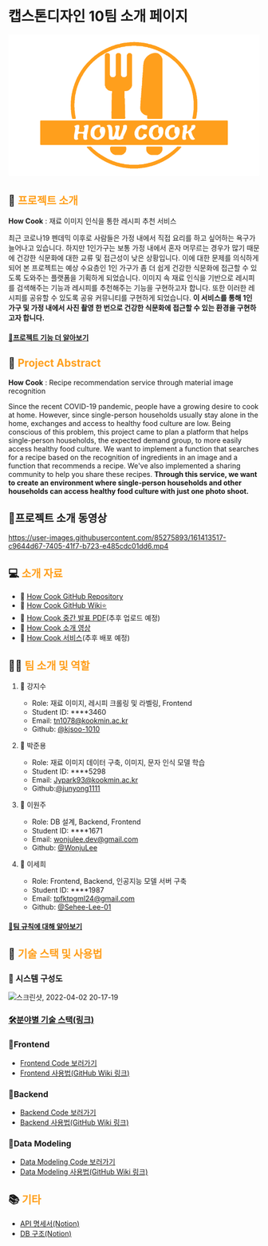 # 캡스톤디자인 10팀 소개 페이지
![Image](/img/mainLogoOrange.png)

## 📝 <span style="color:#FF9F1C">프로젝트 소개</span>

**How Cook** : 재료 이미지 인식을 통한 레시피 추천 서비스

최근 코로나19 펜데믹 이후로 사람들은 가정 내에서 직접 요리를 하고 싶어하는 욕구가 늘어나고 있습니다. 
하지만 1인가구는 보통 가정 내에서 혼자 머무르는 경우가 많기 때문에 건강한 식문화에 대한 교류 및 접근성이 낮은 상황입니다. 
이에 대한 문제를 의식하게 되어 본 프로젝트는 예상 수요층인 1인 가구가 좀 더 쉽게 건강한 식문화에 접근할 수 있도록 도와주는 플랫폼을 기획하게 되었습니다. 
이미지 속 재료 인식을 기반으로 레시피를 검색해주는 기능과 레시피를 추천해주는 기능을 구현하고자 합니다. 또한 이러한 레시피를 공유할 수 있도록 공유 커뮤니티를 구현하게 되었습니다.
**이 서비스를 통해 1인 가구 및 가정 내에서 사진 촬영 한 번으로 건강한 식문화에 접근할 수 있는 환경을 구현하고자 합니다.**

#### [🔑프로젝트 기능 더 알아보기](https://github.com/kookmin-sw/capstone-2022-10/wiki/%ED%94%84%EB%A1%9C%EC%A0%9D%ED%8A%B8-%EA%B8%B0%EB%8A%A5)


## 📝 <span style="color:#FF9F1C">Project Abstract</span>
**How Cook** : Recipe recommendation service through material image recognition

Since the recent COVID-19 pandemic, people have a growing desire to cook at home.
However, since single-person households usually stay alone in the home, exchanges and access to healthy food culture are low.
Being conscious of this problem, this project came to plan a platform that helps single-person households, the expected demand group, to more easily access healthy food culture.
We want to implement a function that searches for a recipe based on the recognition of ingredients in an image and a function that recommends a recipe. We've also implemented a sharing community to help you share these recipes.
**Through this service, we want to create an environment where single-person households and other households can access healthy food culture with just one photo shoot.**

## 🎥프로젝트 소개 동영상

https://user-images.githubusercontent.com/85275893/161413517-c9644d67-7405-41f7-b723-e485cdc01dd6.mp4

## 💻 <span style="color:#FF9F1C">소개 자료</span>

- 📎 [How Cook GitHub Repository](https://github.com/kookmin-sw/capstone-2022-10)
- 📎 [How Cook GitHub Wiki⭐](https://github.com/kookmin-sw/capstone-2022-10/wiki)
- 📎 [How Cook 중간 발표 PDF]()(추후 업로드 예정)
- 📎 [How Cook 소개 영상](https://drive.google.com/file/d/1XycH4Z82Xn06QCra3Sg6E4PctV6QyFq5/view?usp=sharing)
- 📎 [How Cook 서비스]()(추후 배포 예정)


## 👨‍🍳 <span style="color:#FF9F1C">팀 소개 및 역할</span>

1. 👩 강지수

	- Role: 재료 이미지, 레시피 크롤링 및 라벨링, Frontend
	- Student ID: ****3460
	- Email: tn1078@kookmin.ac.kr
	- Github: [@kjsoo-1010](https://github.com/kjsoo-1010)

2. 👨 박준용

	- Role: 재료 이미지 데이터 구축, 이미지, 문자 인식 모델 학습
	- Student ID: ****5298
	- Email: Jypark93@kookmin.ac.kr
	- Github:[@junyong1111](https://github.com/junyong1111)

3. 👨 이원주

	- Role: DB 설계, Backend, Frontend
	- Student ID: ****1671
	- Email: wonjulee.dev@gmail.com
	- Github: [@WonjuLee](https://github.com/wonju-dev)

4. 👩 이세희

	- Role: Frontend, Backend, 인공지능 모델 서버 구축
	- Student ID: ****1987
	- Email: tpfktpgml24@gmail.com
	- Github: [@Sehee-Lee-01](https://github.com/Sehee-Lee-01)

#### [📍팀 규칙에 대해 알아보기](https://github.com/kookmin-sw/capstone-2022-10/wiki/%ED%8C%80-%EC%95%BD%EC%86%8D)

## 🔎 <span style="color:#FF9F1C">기술 스택 및 사용법</span>
### 📏 시스템 구성도
![스크린샷, 2022-04-02 20-17-19](https://user-images.githubusercontent.com/85275893/161381061-608effbb-3391-43e9-91d0-8aa673ff528e.png)

### [🛠분야별 기술 스택(링크)](https://github.com/kookmin-sw/capstone-2022-10/tree/frontend)

### 📌Frontend
- [Frontend Code 보러가기](https://github.com/kookmin-sw/capstone-2022-10/tree/frontend)
- [Frontend 사용법(GitHub Wiki 링크)](https://github.com/kookmin-sw/capstone-2022-10/wiki/Frontend)

### 📌Backend
- [Backend Code 보러가기](https://github.com/kookmin-sw/capstone-2022-10/tree/backend)
- [Backend 사용법(GitHub Wiki 링크)](https://github.com/kookmin-sw/capstone-2022-10/wiki/Backend)

### 📌Data Modeling
- [Data Modeling Code 보러가기](https://github.com/kookmin-sw/capstone-2022-10/tree/Datamodel)
- [Data Modeling 사용법(GitHub Wiki 링크)](https://github.com/kookmin-sw/capstone-2022-10/wiki/Data-Modeling-Server)
	
## 📚 <span style="color:#FF9F1C"> 기타</span>
- [API 명세서(Notion)](https://coal-bee-2c7.notion.site/API-0f1484a8eeb648d3b3b9cbc1fc5542b9)
- [DB 구조(Notion)](https://coal-bee-2c7.notion.site/DB-295b97c06f034e38a40c1c1876d8b2f3)
